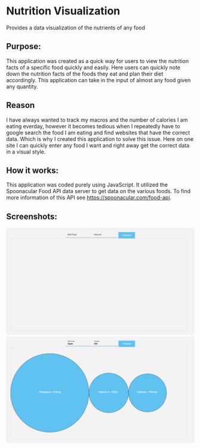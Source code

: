 # Nutrition Visualization

Provides a data visualization of the nutrients of any food

## Purpose:

This application was created as a quick way for users to view the nutrition facts of
a specific food quickly and easily. Here users can quickly note down the nutrition facts
of the foods they eat and plan their diet accordingly. This application can take in the
input of almost any food given any quantity.

## Reason

I have always wanted to track my macros and the number of calories I am eating everday,
however it becomes tedious when I repeatedly have to google search the food I am eating
and find websites that have the correct data. Which is why I created this application to
solve this issue. Here on one site I can quickly enter any food I want and right away get
the correct data in a visual style.

## How it works:

This application was coded purely using JavaScript. It utilized the Spoonacular Food
API data server to get data on the various foods. To find more information of this API
see https://spoonacular.com/food-api.

## Screenshots:

<img src="Screenshots/StartingScreen.png" alt="Home Screen"/>
<img src="Screenshots/FoodSearch.png" alt="Search Apple"/>
